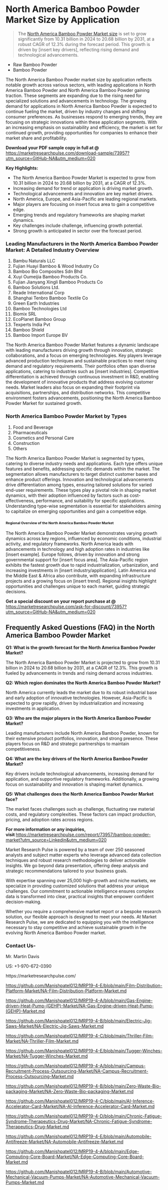 <h1>North America Bamboo Powder Market&nbsp;Size by Application</h1><blockquote><p>The <a href="https://marketresearchpulse.com/download-sample/73957?utm_source=GitHub-NA&amp;utm_medium=020">North America Bamboo Powder Market size</a> is set to grow significantly from 10.31 billion in 2024 to 20.68 billion by 2031, at a robust CAGR of 12.3% during the forecast period. This growth is driven by [insert key drivers], reflecting rising demand and technological advancements.</p></blockquote><ul><li>Raw Bamboo Powder<li> Bamboo Powder</li></ul><p>The North America Bamboo Powder market size by application reflects notable growth across various sectors, with leading applications in North America Bamboo Powder and North America Bamboo Powder gaining traction. These segments are expanding due to the rising need for specialized solutions and advancements in technology. The growing demand for applications in North America Bamboo Powder is expected to continue fueling the market, driven by industry changes and shifting consumer preferences. As businesses respond to emerging trends, they are focusing on strategic innovations within these application segments. With an increasing emphasis on sustainability and efficiency, the market is set for continued growth, providing opportunities for companies to enhance their market share and profitability.</p><p><strong>Download your PDF sample copy in full at @ </strong><a href="https://marketresearchpulse.com/download-sample/73957?utm_source=GitHub-NA&amp;utm_medium=020">https://marketresearchpulse.com/download-sample/73957?utm_source=GitHub-NA&amp;utm_medium=020</a></p><p><strong>Key Highlights: </strong></p><ul><li>The North America Bamboo Powder Market is expected to grow from 10.31 billion in 2024 to 20.68 billion by 2031, at a CAGR of 12.3%.</li><li>Increasing demand for trend or application is driving market growth.</li><li>Technological advancements and innovation are key market drivers.</li><li>North America, Europe, and Asia-Pacific are leading regional markets.</li><li>Major players are focusing on insert focus area to gain a competitive edge.</li><li>Emerging trends and regulatory frameworks are shaping market dynamics.</li><li>Key challenges include challenge, influencing growth potential.</li><li>Strong growth is anticipated in sector over the forecast period.</li></ul><h3>Leading Manufacturers in the North America Bamboo Powder Market: A Detailed Industry Overview</h3><ol><li>Bambu Naturals LLC</li><li>Fujian Huayi Bamboo & Wood Industry Co</li><li>Bamboo Bio Composites Sdn Bhd</li><li>Xuyi Oumeijia Bamboo Products Co.</li><li>Fujian Jianyang Xingli Bamboo Products Co</li><li>Bamboo Solutions Ltd.</li><li>Reade International Corp</li><li>Shanghai Tenbro Bamboo Textile Co</li><li>Green Earth Industries</li><li>Bamboo Technologies Ltd</li><li>Biomix SRL</li><li>EcoPlanet Bamboo Group</li><li>Texperts India Pvt</li><li>Bamboo Shield</li><li>Bamboo Import Europe BV</li></ol><div class="flex max-w-full flex-col flex-grow"><div class="min-h-8 text-message flex w-full flex-col items-end gap-2 whitespace-normal break-words [.text-message+&amp;]:mt-5" dir="auto" data-message-author-role="assistant" data-message-id="fd8432e4-4910-450d-b182-61b7bfb0a01f" data-message-model-slug="gpt-4o"><div class="flex w-full flex-col gap-1 empty:hidden first:pt-[3px]"><div class="markdown prose w-full break-words dark:prose-invert light"><p>The North America Bamboo Powder Market features a dynamic landscape with leading manufacturers driving growth through innovation, strategic collaborations, and a focus on emerging technologies. Key players leverage advanced production techniques and sustainable practices to meet rising demand and regulatory requirements. Their portfolios often span diverse applications, catering to industries such as [insert industries]. Competitive differentiation is achieved through continuous investment in R&amp;D, enabling the development of innovative products that address evolving customer needs. Market leaders also focus on expanding their footprint via acquisitions, partnerships, and distribution networks. This competitive environment fosters advancements, positioning the North America Bamboo Powder Market for sustained growth.</p></div></div></div></div><h3>North America Bamboo Powder Market by Types</h3><ol><li>Food and Beverage<li> Pharmaceuticals<li> Cosmetics and Personal Care<li> Construction<li> Others</li></ol><div class="flex max-w-full flex-col flex-grow"><div class="min-h-8 text-message flex w-full flex-col items-end gap-2 whitespace-normal break-words [.text-message+&amp;]:mt-5" dir="auto" data-message-author-role="assistant" data-message-id="084470be-0bb7-4664-bddf-5156b4f41249" data-message-model-slug="gpt-4o-mini"><div class="flex w-full flex-col gap-1 empty:hidden first:pt-[3px]"><div class="markdown prose w-full break-words dark:prose-invert light"><p>The North America Bamboo Powder Market is segmented by types, catering to diverse industry needs and applications. Each type offers unique features and benefits, addressing specific demands within the market. The segmentation allows manufacturers to target distinct customer bases and enhance product offerings. Innovation and technological advancements drive differentiation among types, ensuring tailored solutions for varied end-user requirements. These types play a pivotal role in shaping market dynamics, with their adoption influenced by factors such as cost-effectiveness, performance, and suitability for specific applications. Understanding type-wise segmentation is essential for stakeholders aiming to capitalize on emerging opportunities and gain a competitive edge.</p></div></div></div></div><h3><span style="font-size: 11px;">Regional Overview of the North America Bamboo Powder Market</span></h3><div class="flex max-w-full flex-col flex-grow"><div class="min-h-8 text-message flex w-full flex-col items-end gap-2 whitespace-normal break-words [.text-message+&amp;]:mt-5" dir="auto" data-message-author-role="assistant" data-message-id="e9038762-ce64-4e30-91c9-9bd413514231" data-message-model-slug="gpt-4o-mini"><div class="flex w-full flex-col gap-1 empty:hidden first:pt-[3px]"><div class="markdown prose w-full break-words dark:prose-invert light"><p>The North America Bamboo Powder Market demonstrates varying growth dynamics across key regions, influenced by economic conditions, industrial activity, and regulatory frameworks. North America leads with advancements in technology and high adoption rates in industries like [insert example]. Europe follows, driven by innovation and strong governmental support for [insert focus area]. The Asia-Pacific region exhibits the fastest growth due to rapid industrialization, urbanization, and increasing investments in [insert industry/application]. Latin America and the Middle East &amp; Africa also contribute, with expanding infrastructure projects and a growing focus on [insert trend]. Regional insights highlight opportunities and challenges unique to each market, guiding strategic decisions.</p></div></div></div></div><p><strong>Get a special discount on your report purchase at @ </strong><a href="https://marketresearchpulse.com/ask-for-discount/73957?utm_source=GitHub-NA&amp;utm_medium=020">https://marketresearchpulse.com/ask-for-discount/73957?utm_source=GitHub-NA&amp;utm_medium=020</a></p><h2>Frequently Asked Questions (FAQ) in the North America Bamboo Powder Market</h2><p><strong>Q1: What is the growth forecast for the North America Bamboo Powder Market?</strong></p><p>The North America Bamboo Powder Market is projected to grow from 10.31 billion in 2024 to 20.68 billion by 2031, at a CAGR of 12.3%. This growth is fueled by advancements in trends and rising demand across industries.</p><p><strong>Q2: Which region dominates the North America Bamboo Powder Market?</strong></p><p>North America currently leads the market due to its robust industrial base and early adoption of innovative technologies. However, Asia-Pacific is expected to grow rapidly, driven by industrialization and increasing investments in application.</p><p><strong>Q3: Who are the major players in the North America Bamboo Powder Market?</strong></p><p>Leading manufacturers include North America Bamboo Powder, known for their extensive product portfolios, innovation, and strong presence. These players focus on R&amp;D and strategic partnerships to maintain competitiveness.</p><p><strong>Q4: What are the key drivers of the North America Bamboo Powder Market?</strong></p><p>Key drivers include technological advancements, increasing demand for application, and supportive regulatory frameworks. Additionally, a growing focus on sustainability and innovation is shaping market dynamics.</p><p><strong>Q5: What challenges does the North America Bamboo Powder Market face?</strong></p><p>The market faces challenges such as challenge, fluctuating raw material costs, and regulatory complexities. These factors can impact production, pricing, and adoption rates across regions.</p><p><strong>For more information or any inquiries, visit&nbsp;</strong><a href="https://marketresearchpulse.com/report/73957/bamboo-powder-market?utm_source=Linkedin&utm_medium=020">https://marketresearchpulse.com/report/73957/bamboo-powder-market?utm_source=Linkedin&utm_medium=020</a></p><p>Market Research Pulse is powered by a team of over 250 seasoned analysts and subject matter experts who leverage advanced data collection techniques and robust research methodologies to deliver actionable insights. We go beyond data presentation, offering deep analysis and strategic recommendations tailored to your business goals.</p><p>With expertise spanning over 25,000 high-growth and niche markets, we specialize in providing customized solutions that address your unique challenges. Our commitment to actionable intelligence ensures complex data is transformed into clear, practical insights that empower confident decision-making.</p><p>Whether you require a comprehensive market report or a bespoke research solution, our flexible approach is designed to meet your needs. At Market Research Pulse, we are dedicated to equipping you with the intelligence necessary to stay competitive and achieve sustainable growth in the evolving North America Bamboo Powder market.</p><h3><strong>Contact Us-</strong></h3><p>Mr. Martin Davis</p><p>US: +1-970-672-0390</p><p>https://marketresearchpulse.com/</p><p><a href="https://github.com/Manishpatel012/MRP19-4-E/blob/main/Film-Distribution-Platform-Market/NA-Film-Distribution-Platform-Market.md">https://github.com/Manishpatel012/MRP19-4-E/blob/main/Film-Distribution-Platform-Market/NA-Film-Distribution-Platform-Market.md</a></p><p><a href="https://github.com/Manishpatel012/MRP19-4-A/blob/main/Gas-Engine-driven-Heat-Pump-(GEHP)-Market/NA-Gas-Engine-driven-Heat-Pump-(GEHP)-Market.md">https://github.com/Manishpatel012/MRP19-4-A/blob/main/Gas-Engine-driven-Heat-Pump-(GEHP)-Market/NA-Gas-Engine-driven-Heat-Pump-(GEHP)-Market.md</a></p><p><a href="https://github.com/Manishpatel012/MRP19-4-B/blob/main/Electric-Jig-Saws-Market/NA-Electric-Jig-Saws-Market.md">https://github.com/Manishpatel012/MRP19-4-B/blob/main/Electric-Jig-Saws-Market/NA-Electric-Jig-Saws-Market.md</a></p><p><a href="https://github.com/Manishpatel012/MRP19-4-C/blob/main/Thriller-Film-Market/NA-Thriller-Film-Market.md">https://github.com/Manishpatel012/MRP19-4-C/blob/main/Thriller-Film-Market/NA-Thriller-Film-Market.md</a></p><p><a href="https://github.com/Manishpatel012/MRP19-4-E/blob/main/Tugger-Winches-Market/NA-Tugger-Winches-Market.md">https://github.com/Manishpatel012/MRP19-4-E/blob/main/Tugger-Winches-Market/NA-Tugger-Winches-Market.md</a></p><p><a href="https://github.com/Manishpatel012/MRP19-4-A/blob/main/Campus-Recruitment-Process-Outsourcing-Market/NA-Campus-Recruitment-Process-Outsourcing-Market.md">https://github.com/Manishpatel012/MRP19-4-A/blob/main/Campus-Recruitment-Process-Outsourcing-Market/NA-Campus-Recruitment-Process-Outsourcing-Market.md</a></p><p><a href="https://github.com/Manishpatel012/MRP19-4-B/blob/main/Zero-Waste-Bio-packaging-Market/NA-Zero-Waste-Bio-packaging-Market.md">https://github.com/Manishpatel012/MRP19-4-B/blob/main/Zero-Waste-Bio-packaging-Market/NA-Zero-Waste-Bio-packaging-Market.md</a></p><p><a href="https://github.com/Manishpatel012/MRP19-4-C/blob/main/AI-Inference-Accelerator-Card-Market/NA-AI-Inference-Accelerator-Card-Market.md">https://github.com/Manishpatel012/MRP19-4-C/blob/main/AI-Inference-Accelerator-Card-Market/NA-AI-Inference-Accelerator-Card-Market.md</a></p><p><a href="https://github.com/Manishpatel012/MRP19-4-D/blob/main/Chronic-Fatigue-Syndrome-Therapeutics-Drug-Market/NA-Chronic-Fatigue-Syndrome-Therapeutics-Drug-Market.md">https://github.com/Manishpatel012/MRP19-4-D/blob/main/Chronic-Fatigue-Syndrome-Therapeutics-Drug-Market/NA-Chronic-Fatigue-Syndrome-Therapeutics-Drug-Market.md</a></p><p><a href="https://github.com/Manishpatel012/MRP19-4-E/blob/main/Automobile-Antifreeze-Market/NA-Automobile-Antifreeze-Market.md">https://github.com/Manishpatel012/MRP19-4-E/blob/main/Automobile-Antifreeze-Market/NA-Automobile-Antifreeze-Market.md</a></p><p><a href="https://github.com/Manishpatel012/MRP19-4-A/blob/main/Edge-Computing-Core-Board-Market/NA-Edge-Computing-Core-Board-Market.md">https://github.com/Manishpatel012/MRP19-4-A/blob/main/Edge-Computing-Core-Board-Market/NA-Edge-Computing-Core-Board-Market.md</a></p><p><a href="https://github.com/Manishpatel012/MRP19-4-B/blob/main/Automotive-Mechanical-Vacuum-Pumps-Market/NA-Automotive-Mechanical-Vacuum-Pumps-Market.md">https://github.com/Manishpatel012/MRP19-4-B/blob/main/Automotive-Mechanical-Vacuum-Pumps-Market/NA-Automotive-Mechanical-Vacuum-Pumps-Market.md</a></p>
